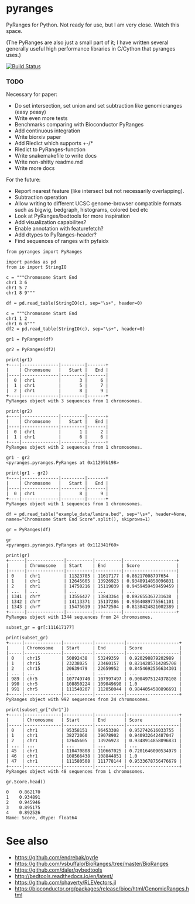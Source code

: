 # pyranges

PyRanges for Python. Not ready for use, but I am very close. Watch this space.

(The PyRanges are also just a small part of it; I have written several generally useful high performance libraries in C/Cython that pyranges uses.)

[![Build Status](https://travis-ci.org/endrebak/pyranges.svg?branch=master)](https://travis-ci.org/endrebak/pyranges)

### TODO

Necessary for paper:

* Do set intersection, set union and set subtraction like genomicranges (easy peasy)
* Write even more tests
* Benchmarks comparing with Bioconductor PyRanges
* Add continuous integration
* Write biorxiv paper
* Add Rledict which supports +-/*
* Rledict to PyRanges-function
* Write snakemakefile to write docs
* Write non-shitty readme.md
* Write more docs

For the future:

* Report nearest feature (like intersect but not necessarily overlapping).
* Subtraction operation
* Allow writing to different UCSC genome-browser compatible formats such as
  bigwig, bedgraph, histograms, colored bed etc
* Look at PyRanges/bedtools for more inspiration
* Add visualization capabilites?
* Enable annotation with featurefetch?
* Add dtypes to PyRanges-header?
* Find sequences of ranges with pyfaidx

```
from pyranges import PyRanges

import pandas as pd
from io import StringIO

c = """Chromosome Start End
chr1 3 6
chr1 5 7
chr1 8 9"""

df = pd.read_table(StringIO(c), sep="\s+", header=0)

c = """Chromosome Start End
chr1 1 2
chr1 6 6"""
df2 = pd.read_table(StringIO(c), sep="\s+", header=0)

gr1 = PyRanges(df)

gr2 = PyRanges(df2)

print(gr1)
+----|--------------|---------|-------+
|    | Chromosome   |   Start |   End |
|----|--------------|---------|-------|
|  0 | chr1         |       3 |     6 |
|  1 | chr1         |       5 |     7 |
|  2 | chr1         |       8 |     9 |
+----|--------------|---------|-------+
PyRanges object with 3 sequences from 1 chromosomes.

print(gr2)
+----|--------------|---------|-------+
|    | Chromosome   |   Start |   End |
|----|--------------|---------|-------|
|  0 | chr1         |       1 |     2 |
|  1 | chr1         |       6 |     6 |
+----|--------------|---------|-------+
PyRanges object with 2 sequences from 1 chromosomes.

gr1 - gr2
<pyranges.pyranges.PyRanges at 0x11299b198>

print(gr1 - gr2)
+----|--------------|---------|-------+
|    | Chromosome   |   Start |   End |
|----|--------------|---------|-------|
|  0 | chr1         |       8 |     9 |
+----|--------------|---------|-------+
PyRanges object with 1 sequences from 1 chromosomes.

df = pd.read_table("example_data/lamina.bed", sep="\s+", header=None, names="Chromosome Start End Score".split(), skiprows=1)

gr = PyRanges(df)

gr
<pyranges.pyranges.PyRanges at 0x112341f60>

print(gr)
+------|--------------|----------|----------|--------------------+
|      | Chromosome   | Start    | End      | Score              |
|------|--------------|----------|----------|--------------------|
| 0    | chr1         | 11323785 | 11617177 | 0.86217008797654   |
| 1    | chr1         | 12645605 | 13926923 | 0.9348914858096831 |
| 2    | chr1         | 14750216 | 15119039 | 0.9459459459459459 |
| ...  | ...          | ...      | ...      | ...                |
| 1341 | chrY         | 13556427 | 13843364 | 0.892655367231638  |
| 1342 | chrY         | 14113371 | 15137286 | 0.9364089775561101 |
| 1343 | chrY         | 15475619 | 19472504 | 0.8138424821002389 |
+------|--------------|----------|----------|--------------------+
PyRanges object with 1344 sequences from 24 chromosomes.

subset_gr = gr[:111617177]

print(subset_gr)
+-----|--------------|-----------|-----------|--------------------+
|     | Chromosome   | Start     | End       | Score              |
|-----|--------------|-----------|-----------|--------------------|
| 0   | chr15        | 50892438  | 53249359  | 0.920298879202989  |
| 1   | chr15        | 23238025  | 23460157  | 0.8214285714285708 |
| 2   | chr15        | 20639479  | 22659952  | 0.8454692556634301 |
| ... | ...          | ...       | ...       | ...                |
| 989 | chr5         | 107749740 | 107997497 | 0.9004975124378108 |
| 990 | chr5         | 108850224 | 109049698 | 1.0                |
| 991 | chr5         | 111540207 | 112050044 | 0.9844054580896691 |
+-----|--------------|-----------|-----------|--------------------+
PyRanges object with 992 sequences from 24 chromosomes.

print(subset_gr["chr1"])
+-----|--------------|-----------|-----------|--------------------+
|     | Chromosome   | Start     | End       | Score              |
|-----|--------------|-----------|-----------|--------------------|
| 0   | chr1         | 95358151  | 96453308  | 0.952742616033755  |
| 1   | chr1         | 38272060  | 39078902  | 0.940932642487047  |
| 2   | chr1         | 12645605  | 13926923  | 0.9348914858096831 |
| ... | ...          | ...       | ...       | ...                |
| 45  | chr1         | 110470808 | 110667025 | 0.7201646090534979 |
| 46  | chr1         | 108566438 | 108844851 | 1.0                |
| 47  | chr1         | 111580508 | 111778144 | 0.9533678756476679 |
+-----|--------------|-----------|-----------|--------------------+
PyRanges object with 48 sequences from 1 chromosomes.

gr.Score.head()

0    0.862170
1    0.934891
2    0.945946
3    0.895175
4    0.892526
Name: Score, dtype: float64
```

# See also

* https://github.com/endrebak/pyrle
* https://github.com/vsbuffalo/BioRanges/tree/master/BioRanges
* https://github.com/daler/pybedtools
* http://bedtools.readthedocs.io/en/latest/
* https://github.com/phaverty/RLEVectors.jl
* https://bioconductor.org/packages/release/bioc/html/GenomicRanges.html
